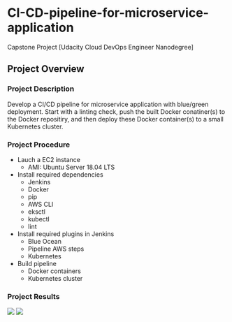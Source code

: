 # CI-CD-pipeline-for-microservice-application
Capstone Project [Udacity Cloud DevOps Engineer Nanodegree]

## Project Overview
### Project Description
Develop a CI/CD pipeline for microservice application with blue/green deployment. Start with a linting check, push the built Docker conatiner(s) to the Docker repositiry, and then deploy these Docker container(s) to a small Kubernetes cluster.

### Project Procedure
- Lauch a EC2 instance
  - AMI: Ubuntu Server 18.04 LTS
- Install required dependencies
  - Jenkins
  - Docker
  - pip
  - AWS CLI
  - eksctl
  - kubectl
  - lint
- Install required plugins in Jenkins
  - Blue Ocean
  - Pipeline AWS steps
  - Kubernetes
- Build pipeline
  - Docker containers
  - Kubernetes cluster

### Project Results

<img src="dog_prediction.png">
<img src="web_app_snapshot.png">
